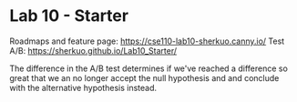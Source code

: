 # Lab 10 - Starter
Roadmaps and feature page: https://cse110-lab10-sherkuo.canny.io/
Test A/B: https://sherkuo.github.io/Lab10_Starter/

The difference in the A/B test determines if we've reached a difference so great that we an no longer accept the null hypothesis and and conclude with the alternative hypothesis instead. 